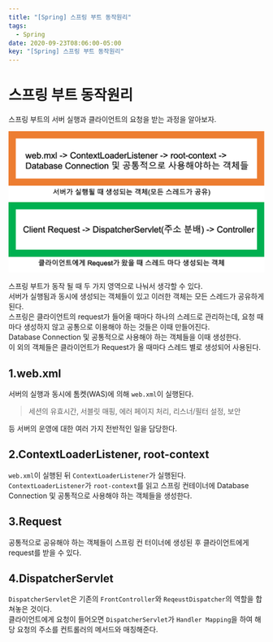```yaml
---
title: "[Spring] 스프링 부트 동작원리"
tags:
  - Spring
date: 2020-09-23T08:06:00-05:00
key: "[Spring] 스프링 부트 동작원리"
---
```


# 스프링 부트 동작원리

스프링 부트의 서버 실행과 클라이언트의 요청을 받는 과정을 알아보자.<br>

<!--more-->

![1](/assets/images/200923-1.png)

스프링 부트가 동작 될 때 두 가지 영역으로 나눠서 생각할 수 있다.<br>
서버가 실행됨과 동시에 생성되는 객체들이 있고 이러한 객체는 모든 스레드가 공유하게 된다.<br>
스프링은 클라이언트의 request가 들어올 때마다 하나의 스레드로 관리하는데, 요청 때마다 생성하지 않고 공통으로 이용해야 하는 것들은 이때 만들어진다.<br>
Database Connection 및 공통적으로 사용해야 하는 객체들을 이때 생성한다.<br>
이 외의 객체들은 클라이언트가 Request가 올 때마다 스레드 별로 생성되어 사용된다.<br>

## 1.web.xml

서버의 실행과 동시에 톰켓(WAS)에 의해 `web.xml`이 실행된다.<br>
> 세션의 유효시간, 서블릿 매핑, 에러 페이지 처리, 리스너/필터 설정, 보안<br>

등 서버의 운영에 대한 여러 가지 전반적인 일을 담당한다.<br>

## 2.ContextLoaderListener, root-context

`web.xml`이 실행된 뒤 `ContextLoaderListener`가 실행된다.<br> `ContextLoaderListener`가 `root-context`를 읽고 스프링 컨테이너에 Database Connection 및 공통적으로 사용해야 하는 객체들을 생성한다.<br>

## 3.Request

공통적으로 공유해야 하는 객체들이 스프링 컨 터이너에 생성된 후 클라이언트에게 request를 받을 수 있다.<br>

## 4.DispatcherServlet

`DispatcherServlet`은 기존의 `FrontController`와 `ReqeustDispatcher`의 역할을 합쳐놓은 것이다.<br>
클라이언트에게 요청이 들어오면 `DispatcherServlet`가 `Handler Mapping`을 하여 해당 요청의 주소를 컨트롤러의 메서드와 매칭해준다.<br>